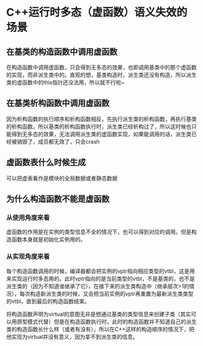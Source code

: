 # C++运行时多态（虚函数）语义失效的场景

## 在基类的构造函数中调用虚函数

在构造函数中调用虚函数，只会得到无多态的效果，也即调用基类中的那个虚函数的实现，而非派生类中的。直观的想，基类构造时，派生类还没有构造，所以派生类的虚函数中的this指针还没法用，所以就不行啦~

## 在基类析构函数中调用虚函数

因为析构函数的执行顺序和析构函数相反，先执行派生类的析构函数，再执行基类的析构函数。所以基类的析构函数执行时，派生类已经析构过了，所以这时候也只能得到无多态的效果，无法调用派生类的虚函数实现，如果能调用的话，派生类已经被销毁了，成员都无效了，只会crash

## 虚函数表什么时候生成

可以把虚表看作是模块的全局数据或者静态数据

## 为什么构造函数不能是虚函数

### 从使用角度来看

虚函数的作用是在实例的类型信息不全的情况下，也可以得到对应的调用。但是构造函数本身就是初始化实例用的。

### 从实现角度来看

每个构造函数调用的时候，编译器都会把实例的vptr指向相应类型的vtbl，这是用来实现运行时多态用的。此时vptr指向的是当前类型的vtbl，不是基类的，也不是派生类的（因为不知道谁继承了它），在接下来的派生类构造中（继承层次>1的情况），每次构造新派生类的时候，又会把当前实例的vptr再重置为最新派生类类型的vtbl，直到最后的构造函数结束。

将构造函数声明为virtual的意图无非是想通过基类的类型信息来创建子类（其实可以用原型模式代替）但是在构造函数执行时，此时的构造函数并不知道自己的派生类的构造函数长什么样（或者有没有），所以在C++这样的构造顺序的情况下，把他实现为virtual并没有意义，因为拿不到派生类的信息。
